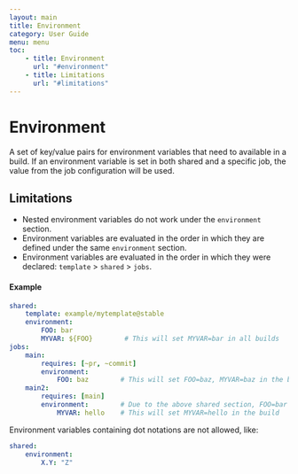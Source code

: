 ```yaml
---
layout: main
title: Environment
category: User Guide
menu: menu
toc:
    - title: Environment
      url: "#environment"
    - title: Limitations
      url: "#limitations"
---
```

# Environment
A set of key/value pairs for environment variables that need to available in a build. If an environment variable is set in both shared and a specific job, the value from the job configuration will be used.

## Limitations
- Nested environment variables do not work under the `environment` section.
- Environment variables are evaluated in the order in which they are defined under the same `environment` section.
- Environment variables are evaluated in the order in which they were declared: `template` > `shared` > `jobs`.

#### Example

```yaml
shared:
    template: example/mytemplate@stable
    environment:
        FOO: bar
        MYVAR: ${FOO}        # This will set MYVAR=bar in all builds
jobs:
    main:
        requires: [~pr, ~commit]
        environment:
            FOO: baz        # This will set FOO=baz, MYVAR=baz in the build
    main2:
        requires: [main]
        environment:        # Due to the above shared section, FOO=bar in the build
            MYVAR: hello    # This will set MYVAR=hello in the build
```

Environment variables containing dot notations are not allowed, like:

```yaml
shared:
    environment:
        X.Y: "Z"
```

